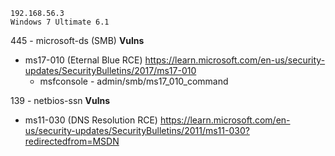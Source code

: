 ```
192.168.56.3
Windows 7 Ultimate 6.1
```

445 - microsoft-ds (SMB)
**Vulns**
- ms17-010 (Eternal Blue RCE) https://learn.microsoft.com/en-us/security-updates/SecurityBulletins/2017/ms17-010
	- msfconsole - admin/smb/ms17_010_command

139 - netbios-ssn
**Vulns**
- ms11-030 (DNS Resolution RCE) https://learn.microsoft.com/en-us/security-updates/SecurityBulletins/2011/ms11-030?redirectedfrom=MSDN
